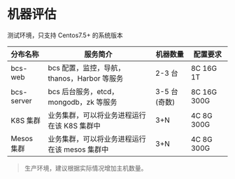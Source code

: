 # 机器评估

测试环境，只支持 Centos7.5+ 的系统版本

| 分布名称     | 服务简介                                    | 机器数量    | 配置要求  |
| :----------- | -------------------------------------------| ----------- | --------- |
| bcs-web      | bcs 配置，监控，导航，thanos，Harbor 等服务  | 2-3 台       | 8C 16G 1T   |
| bcs-server   | bcs 后台服务，etcd，mongodb，zk 等服务      | 3-5 台(奇数) | 8C 16G 300G |
| K8S 集群     | 业务集群，可以将业务进程运行在该 K8S 集群中   | 3+N         | 4C 8G 300G  |
| Mesos 集群   | 业务集群，可以将业务进程运行在该 mesos 集群中 | 3+N         | 4C 8G 300G  |

> 生产环境，建议根据实际情况增加主机数量。
